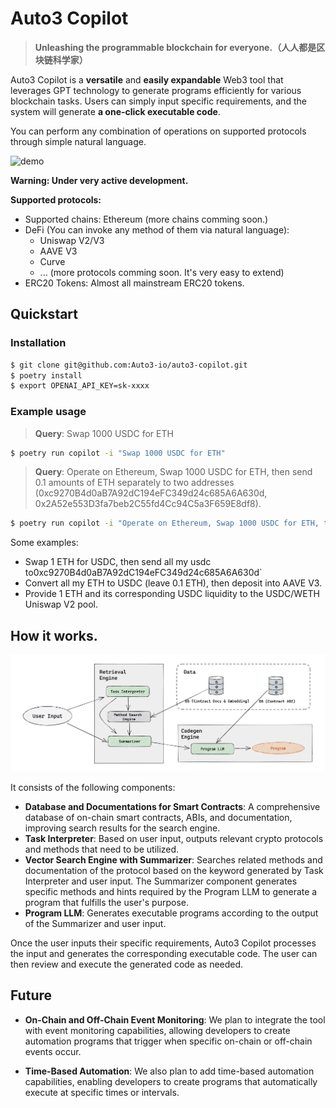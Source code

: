 # Auto3 Copilot
> **Unleashing the programmable blockchain for everyone.（人人都是区块链科学家）**

Auto3 Copilot is a **versatile** and **easily expandable** Web3 tool that leverages GPT technology to generate programs efficiently for various blockchain tasks. Users can simply input specific requirements, and the system will generate **a one-click executable code**.

You can perform any combination of operations on supported protocols through simple natural language.

![demo](./assets/demo.gif)


**Warning: Under very active development.**

**Supported protocols:**

- Supported chains: Ethereum (more chains comming soon.)
- DeFi (You can invoke any method of them via natural language):
  - Uniswap V2/V3
  - AAVE V3
  - Curve
  - ... (more protocols comming soon. It's very easy to extend)
- ERC20 Tokens: Almost all mainstream ERC20 tokens.

## Quickstart
### Installation
```bash
$ git clone git@github.com:Auto3-io/auto3-copilot.git
$ poetry install
$ export OPENAI_API_KEY=sk-xxxx
```

### Example usage
> **Query**: Swap 1000 USDC for ETH

```bash
$ poetry run copilot -i "Swap 1000 USDC for ETH"
```

> **Query**: Operate on Ethereum, Swap 1000 USDC for ETH, then send 0.1 amounts of ETH separately to two addresses (0xc9270B4d0aB7A92dC194eFC349d24c685A6A630d, 0x2A52e553D3fa7beb2C55fd4Cc94C5a3F659E8df8).

```bash
$ poetry run copilot -i "Operate on Ethereum, Swap 1000 USDC for ETH, then send 0.1 amounts of ETH separately to two addresses (0xc9270B4d0aB7A92dC194eFC349d24c685A6A630d, 0x2A52e553D3fa7beb2C55fd4Cc94C5a3F659E8df8)."
```

Some examples:
- Swap 1 ETH for USDC, then send all my usdc to0xc9270B4d0aB7A92dC194eFC349d24c685A6A630d`
- Convert all my ETH to USDC (leave 0.1 ETH), then deposit into AAVE V3.
- Provide 1 ETH and its corresponding USDC liquidity to the USDC/WETH Uniswap V2 pool.

## How it works.

![architecture](./assets/architecture.jpg)

It consists of the following components:

- **Database and Documentations for Smart Contracts**: A comprehensive database of on-chain smart contracts, ABIs, and documentation, improving search results for the search engine.
- **Task Interpreter**: Based on user input, outputs relevant crypto protocols and methods that need to be utilized.
- **Vector Search Engine with Summarizer**: Searches related methods and documentation of the protocol based on the keyword generated by Task Interpreter and user input. The Summarizer component generates specific methods and hints required by the Program LLM to generate a program that fulfills the user's purpose.
- **Program LLM**: Generates executable programs according to the output of the Summarizer and user input.

Once the user inputs their specific requirements, Auto3 Copilot processes the input and generates the corresponding executable code. The user can then review and execute the generated code as needed.

## Future
- **On-Chain and Off-Chain Event Monitoring**: We plan to integrate the tool with event monitoring capabilities, allowing developers to create automation programs that trigger when specific on-chain or off-chain events occur.

- **Time-Based Automation**: We also plan to add time-based automation capabilities, enabling developers to create programs that automatically execute at specific times or intervals.
